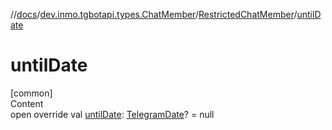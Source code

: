 //[docs](../../../index.md)/[dev.inmo.tgbotapi.types.ChatMember](../index.md)/[RestrictedChatMember](index.md)/[untilDate](until-date.md)



# untilDate  
[common]  
Content  
open override val [untilDate](until-date.md): [TelegramDate](../../dev.inmo.tgbotapi.types/-telegram-date/index.md)? = null  



